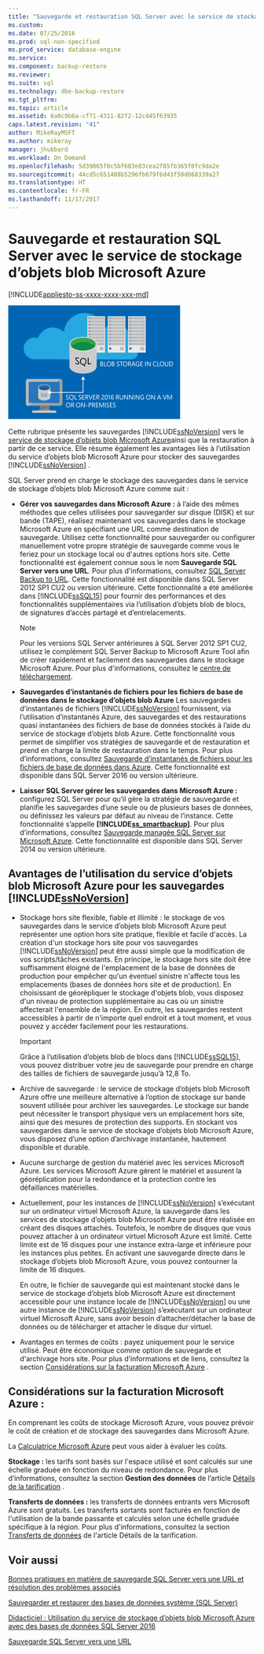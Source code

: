 ```yaml
---
title: "Sauvegarde et restauration SQL Server avec le service de stockage d’objets blob Microsoft Azure | Microsoft Docs"
ms.custom: 
ms.date: 07/25/2016
ms.prod: sql-non-specified
ms.prod_service: database-engine
ms.service: 
ms.component: backup-restore
ms.reviewer: 
ms.suite: sql
ms.technology: dbe-backup-restore
ms.tgt_pltfrm: 
ms.topic: article
ms.assetid: 6a0c9b6a-cf71-4311-82f2-12c445f63935
caps.latest.revision: "41"
author: MikeRayMSFT
ms.author: mikeray
manager: jhubbard
ms.workload: On Demand
ms.openlocfilehash: 5d39865f0c5bf683e83cea2f85fb365f0fc9da2e
ms.sourcegitcommit: 44cd5c651488b5296fb679f6d43f50d068339a27
ms.translationtype: HT
ms.contentlocale: fr-FR
ms.lasthandoff: 11/17/2017
---
```

# <a name="sql-server-backup-and-restore-with-microsoft-azure-blob-storage-service"></a>Sauvegarde et restauration SQL Server avec le service de stockage d’objets blob Microsoft Azure
[!INCLUDE[appliesto-ss-xxxx-xxxx-xxx-md](../../includes/appliesto-ss-xxxx-xxxx-xxx-md.md)]

  ![Graphique de sauvegarde vers le service de stockage d’objets blob Azure](../../relational-databases/backup-restore/media/backup-to-azure-blob-graphic.png "Graphique de sauvegarde vers le service de stockage d’objets blob Azure")  
  
 Cette rubrique présente les sauvegardes [!INCLUDE[ssNoVersion](../../includes/ssnoversion-md.md)] vers le [service de stockage d’objets blob Microsoft Azure](http://www.windowsazure.com/develop/net/how-to-guides/blob-storage/)ainsi que la restauration à partir de ce service. Elle résume également les avantages liés à l’utilisation du service d’objets blob Microsoft Azure pour stocker des sauvegardes [!INCLUDE[ssNoVersion](../../includes/ssnoversion-md.md)] .  
  
 SQL Server prend en charge le stockage des sauvegardes dans le service de stockage d’objets blob Microsoft Azure comme suit :  
  
-   **Gérer vos sauvegardes dans Microsoft Azure :** à l’aide des mêmes méthodes que celles utilisées pour sauvegarder sur disque (DISK) et sur bande (TAPE), réalisez maintenant vos sauvegardes dans le stockage Microsoft Azure en spécifiant une URL comme destination de sauvegarde. Utilisez cette fonctionnalité pour sauvegarder ou configurer manuellement votre propre stratégie de sauvegarde comme vous le feriez pour un stockage local ou d'autres options hors site. Cette fonctionnalité est également connue sous le nom **Sauvegarde SQL Server vers une URL**. Pour plus d'informations, consultez [SQL Server Backup to URL](../../relational-databases/backup-restore/sql-server-backup-to-url.md). Cette fonctionnalité est disponible dans SQL Server 2012 SP1 CU2 ou version ultérieure. Cette fonctionnalité a été améliorée dans [!INCLUDE[ssSQL15](../../includes/sssql15-md.md)] pour fournir des performances et des fonctionnalités supplémentaires via l’utilisation d’objets blob de blocs, de signatures d’accès partagé et d’entrelacements.  
  
    > [!NOTE]  
    >  Pour les versions SQL Server antérieures à SQL Server 2012 SP1 CU2, utilisez le complément SQL Server Backup to Microsoft Azure Tool afin de créer rapidement et facilement des sauvegardes dans le stockage Microsoft Azure. Pour plus d'informations, consultez le [centre de téléchargement](http://go.microsoft.com/fwlink/?LinkID=324399).  
  
-   **Sauvegardes d’instantanés de fichiers pour les fichiers de base de données dans le stockage d’objets blob Azure** Les sauvegardes d’instantanés de fichiers [!INCLUDE[ssNoVersion](../../includes/ssnoversion-md.md)] fournissent, via l’utilisation d’instantanés Azure, des sauvegardes et des restaurations quasi instantanées des fichiers de base de données stockés à l’aide du service de stockage d’objets blob Azure. Cette fonctionnalité vous permet de simplifier vos stratégies de sauvegarde et de restauration et prend en charge la limite de restauration dans le temps. Pour plus d’informations, consultez [Sauvegarde d’instantanés de fichiers pour les fichiers de base de données dans Azure](../../relational-databases/backup-restore/file-snapshot-backups-for-database-files-in-azure.md). Cette fonctionnalité est disponible dans SQL Server 2016 ou version ultérieure.  
  
-   **Laisser SQL Server gérer les sauvegardes dans Microsoft Azure :** configurez SQL Server pour qu’il gère la stratégie de sauvegarde et planifie les sauvegardes d’une seule ou de plusieurs bases de données, ou définissez les valeurs par défaut au niveau de l’instance. Cette fonctionnalité s’appelle **[!INCLUDE[ss_smartbackup](../../includes/ss-smartbackup-md.md)]**. Pour plus d’informations, consultez [Sauvegarde managée SQL Server sur Microsoft Azure](../../relational-databases/backup-restore/sql-server-managed-backup-to-microsoft-azure.md). Cette fonctionnalité est disponible dans SQL Server 2014 ou version ultérieure.  
  
## <a name="benefits-of-using-the-microsoft-azure-blob-service-for-includessnoversionincludesssnoversion-mdmd-backups"></a>Avantages de l’utilisation du service d’objets blob Microsoft Azure pour les sauvegardes [!INCLUDE[ssNoVersion](../../includes/ssnoversion-md.md)]  
  
-   Stockage hors site flexible, fiable et illimité : le stockage de vos sauvegardes dans le service d’objets blob Microsoft Azure peut représenter une option hors site pratique, flexible et facile d'accès. La création d'un stockage hors site pour vos sauvegardes [!INCLUDE[ssNoVersion](../../includes/ssnoversion-md.md)] peut être aussi simple que la modification de vos scripts/tâches existants. En principe, le stockage hors site doit être suffisamment éloigné de l'emplacement de la base de données de production pour empêcher qu'un éventuel sinistre n'affecte tous les emplacements (bases de données hors site et de production). En choisissant de géorépliquer le stockage d'objets blob, vous disposez d'un niveau de protection supplémentaire au cas où un sinistre affecterait l'ensemble de la région. En outre, les sauvegardes restent accessibles à partir de n'importe quel endroit et à tout moment, et vous pouvez y accéder facilement pour les restaurations.  
  
    > [!IMPORTANT]  
    >  Grâce à l’utilisation d’objets blob de blocs dans [!INCLUDE[ssSQL15](../../includes/sssql15-md.md)], vous pouvez distribuer votre jeu de sauvegarde pour prendre en charge des tailles de fichiers de sauvegarde jusqu’à 12,8 To.  
  
-   Archive de sauvegarde : le service de stockage d’objets blob Microsoft Azure offre une meilleure alternative à l’option de stockage sur bande souvent utilisée pour archiver les sauvegardes. Le stockage sur bande peut nécessiter le transport physique vers un emplacement hors site, ainsi que des mesures de protection des supports. En stockant vos sauvegardes dans le service de stockage d’objets blob Microsoft Azure, vous disposez d’une option d’archivage instantanée, hautement disponible et durable.  
  
-   Aucune surcharge de gestion du matériel avec les services Microsoft Azure. Les services Microsoft Azure gèrent le matériel et assurent la géoréplication pour la redondance et la protection contre les défaillances matérielles.  
  
-   Actuellement, pour les instances de [!INCLUDE[ssNoVersion](../../includes/ssnoversion-md.md)] s’exécutant sur un ordinateur virtuel Microsoft Azure, la sauvegarde dans les services de stockage d’objets blob Microsoft Azure peut être réalisée en créant des disques attachés. Toutefois, le nombre de disques que vous pouvez attacher à un ordinateur virtuel Microsoft Azure est limité. Cette limite est de 16 disques pour une instance extra-large et inférieure pour les instances plus petites. En activant une sauvegarde directe dans le stockage d’objets blob Microsoft Azure, vous pouvez contourner la limite de 16 disques.  
  
     En outre, le fichier de sauvegarde qui est maintenant stocké dans le service de stockage d’objets blob Microsoft Azure est directement accessible pour une instance locale de [!INCLUDE[ssNoVersion](../../includes/ssnoversion-md.md)] ou une autre instance de [!INCLUDE[ssNoVersion](../../includes/ssnoversion-md.md)] s’exécutant sur un ordinateur virtuel Microsoft Azure, sans avoir besoin d’attacher/détacher la base de données ou de télécharger et attacher le disque dur virtuel.  
  
-   Avantages en termes de coûts : payez uniquement pour le service utilisé. Peut être économique comme option de sauvegarde et d'archivage hors site. Pour plus d’informations et de liens, consultez la section [Considérations sur la facturation Microsoft Azure](#Billing) .  
  
##  <a name="Billing"></a> Considérations sur la facturation Microsoft Azure :  
 En comprenant les coûts de stockage Microsoft Azure, vous pouvez prévoir le coût de création et de stockage des sauvegardes dans Microsoft Azure.  
  
 La [Calculatrice Microsoft Azure](http://go.microsoft.com/fwlink/?LinkId=277060) peut vous aider à évaluer les coûts.  
  
 **Stockage :** les tarifs sont basés sur l'espace utilisé et sont calculés sur une échelle graduée en fonction du niveau de redondance. Pour plus d’informations, consultez la section **Gestion des données** de l’article [Détails de la tarification](http://go.microsoft.com/fwlink/?LinkId=277059) .  
  
 **Transferts de données :** les transferts de données entrants vers Microsoft Azure sont gratuits. Les transferts sortants sont facturés en fonction de l'utilisation de la bande passante et calculés selon une échelle graduée spécifique à la région. Pour plus d'informations, consultez la section [Transferts de données](http://go.microsoft.com/fwlink/?LinkId=277061) de l'article Détails de la tarification.  
  
## <a name="see-also"></a>Voir aussi  

[Bonnes pratiques en matière de sauvegarde SQL Server vers une URL et résolution des problèmes associés](../../relational-databases/backup-restore/sql-server-backup-to-url-best-practices-and-troubleshooting.md)   

[Sauvegarder et restaurer des bases de données système &#40;SQL Server&#41;](../../relational-databases/backup-restore/back-up-and-restore-of-system-databases-sql-server.md)   

[Didacticiel : Utilisation du service de stockage d’objets blob Microsoft Azure avec des bases de données SQL Server 2016](../tutorial-use-azure-blob-storage-service-with-sql-server-2016.md)

[Sauvegarde SQL Server vers une URL](../../relational-databases/backup-restore/sql-server-backup-to-url.md)  
  
  
